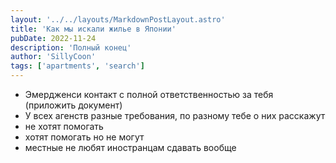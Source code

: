 ```yaml
---
layout: '../../layouts/MarkdownPostLayout.astro'
title: 'Как мы искали жилье в Японии'
pubDate: 2022-11-24
description: 'Полный конец'
author: 'SillyCoon'
tags: ['apartments', 'search']
---
```


- Эмердженси контакт с полной ответственностью за тебя (приложить документ)
- У всех агенств разные требования, по разному тебе о них расскажут
- не хотят помогать
- хотят помогать но не могут
- местные не любят иностранцам сдавать вообще
